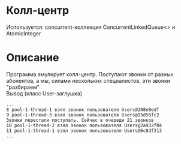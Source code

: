 # Колл-центр
Используется: concurrent-коллекция ConcurrentLinkedQueue<> и AtomicInteger
# Описание
Программа эмулирует колл-центр. Поступают звонки от разных абонентов, а мы, силами нескольких специалистов, эти звонки "разбираем"  
Вывод (класс User-заглушка)  
```
...
8 pool-1-thread-1 взял звонок пользователя Users@208e8edf
9 pool-1-thread-3 взял звонок пользователя Users@15d56fc2
Звонки перестали поступать. Сейчас в очереди 21 звонков
10 pool-1-thread-2 взял звонок пользователя Users@2a932f84
11 pool-1-thread-1 взял звонок пользователя Users@6c8df213
...
```

